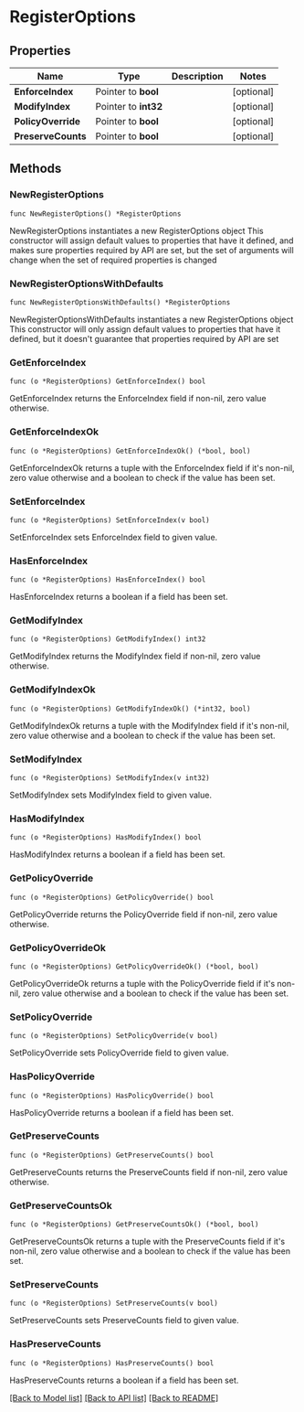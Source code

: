 # RegisterOptions

## Properties

Name | Type | Description | Notes
------------ | ------------- | ------------- | -------------
**EnforceIndex** | Pointer to **bool** |  | [optional] 
**ModifyIndex** | Pointer to **int32** |  | [optional] 
**PolicyOverride** | Pointer to **bool** |  | [optional] 
**PreserveCounts** | Pointer to **bool** |  | [optional] 

## Methods

### NewRegisterOptions

`func NewRegisterOptions() *RegisterOptions`

NewRegisterOptions instantiates a new RegisterOptions object
This constructor will assign default values to properties that have it defined,
and makes sure properties required by API are set, but the set of arguments
will change when the set of required properties is changed

### NewRegisterOptionsWithDefaults

`func NewRegisterOptionsWithDefaults() *RegisterOptions`

NewRegisterOptionsWithDefaults instantiates a new RegisterOptions object
This constructor will only assign default values to properties that have it defined,
but it doesn't guarantee that properties required by API are set

### GetEnforceIndex

`func (o *RegisterOptions) GetEnforceIndex() bool`

GetEnforceIndex returns the EnforceIndex field if non-nil, zero value otherwise.

### GetEnforceIndexOk

`func (o *RegisterOptions) GetEnforceIndexOk() (*bool, bool)`

GetEnforceIndexOk returns a tuple with the EnforceIndex field if it's non-nil, zero value otherwise
and a boolean to check if the value has been set.

### SetEnforceIndex

`func (o *RegisterOptions) SetEnforceIndex(v bool)`

SetEnforceIndex sets EnforceIndex field to given value.

### HasEnforceIndex

`func (o *RegisterOptions) HasEnforceIndex() bool`

HasEnforceIndex returns a boolean if a field has been set.

### GetModifyIndex

`func (o *RegisterOptions) GetModifyIndex() int32`

GetModifyIndex returns the ModifyIndex field if non-nil, zero value otherwise.

### GetModifyIndexOk

`func (o *RegisterOptions) GetModifyIndexOk() (*int32, bool)`

GetModifyIndexOk returns a tuple with the ModifyIndex field if it's non-nil, zero value otherwise
and a boolean to check if the value has been set.

### SetModifyIndex

`func (o *RegisterOptions) SetModifyIndex(v int32)`

SetModifyIndex sets ModifyIndex field to given value.

### HasModifyIndex

`func (o *RegisterOptions) HasModifyIndex() bool`

HasModifyIndex returns a boolean if a field has been set.

### GetPolicyOverride

`func (o *RegisterOptions) GetPolicyOverride() bool`

GetPolicyOverride returns the PolicyOverride field if non-nil, zero value otherwise.

### GetPolicyOverrideOk

`func (o *RegisterOptions) GetPolicyOverrideOk() (*bool, bool)`

GetPolicyOverrideOk returns a tuple with the PolicyOverride field if it's non-nil, zero value otherwise
and a boolean to check if the value has been set.

### SetPolicyOverride

`func (o *RegisterOptions) SetPolicyOverride(v bool)`

SetPolicyOverride sets PolicyOverride field to given value.

### HasPolicyOverride

`func (o *RegisterOptions) HasPolicyOverride() bool`

HasPolicyOverride returns a boolean if a field has been set.

### GetPreserveCounts

`func (o *RegisterOptions) GetPreserveCounts() bool`

GetPreserveCounts returns the PreserveCounts field if non-nil, zero value otherwise.

### GetPreserveCountsOk

`func (o *RegisterOptions) GetPreserveCountsOk() (*bool, bool)`

GetPreserveCountsOk returns a tuple with the PreserveCounts field if it's non-nil, zero value otherwise
and a boolean to check if the value has been set.

### SetPreserveCounts

`func (o *RegisterOptions) SetPreserveCounts(v bool)`

SetPreserveCounts sets PreserveCounts field to given value.

### HasPreserveCounts

`func (o *RegisterOptions) HasPreserveCounts() bool`

HasPreserveCounts returns a boolean if a field has been set.


[[Back to Model list]](../README.md#documentation-for-models) [[Back to API list]](../README.md#documentation-for-api-endpoints) [[Back to README]](../README.md)



